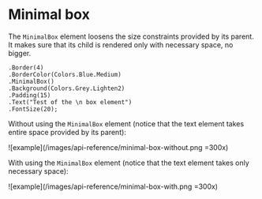 # Minimal box

The `MinimalBox` element loosens the size constraints provided by its parent. It makes sure that its child is rendered only with necessary space, no bigger.

```csharp{3-3}
.Border(4)
.BorderColor(Colors.Blue.Medium)
.MinimalBox()
.Background(Colors.Grey.Lighten2)
.Padding(15)
.Text("Test of the \n box element")
.FontSize(20);
```

Without using the `MinimalBox` element (notice that the text element takes entire space provided by its parent):

![example](/images/api-reference/minimal-box-without.png =300x)

With using the `MinimalBox` element (notice that the text element takes only necessary space):

![example](/images/api-reference/minimal-box-with.png =300x)